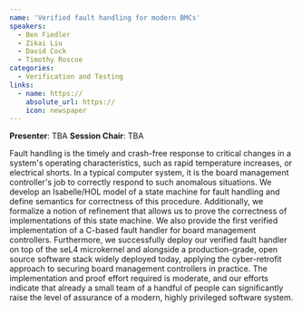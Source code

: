 ```yaml
---
name: 'Verified fault handling for modern BMCs'
speakers:
  - Ben Fiedler
  - Zikai Liu
  - David Cock
  - Timothy Roscoe
categories:
  - Verification and Testing
links:
  - name: https://
    absolute_url: https://
    icon: newspaper
---
```


**Presenter**: TBA
**Session Chair**: TBA

Fault handling is the timely and crash-free response to critical changes in a
system's operating characteristics, such as rapid temperature
increases, or electrical shorts. In a typical computer system, it is the board
management controller's job to correctly respond to such anomalous
situations.
We develop an Isabelle/HOL model of a state machine for fault handling and define
semantics for correctness of this procedure. Additionally, we formalize a notion
of refinement that allows us to prove the correctness of implementations of this
state machine.
We also provide the first verified implementation of a C-based fault handler for
board management controllers. Furthermore, we successfully deploy our verified
fault handler on top of the seL4 microkernel and alongside a production-grade,
open source software stack widely deployed today, applying the cyber-retrofit
approach to securing board management controllers in practice. The
implementation and proof effort required is moderate, and our efforts indicate
that already a small team of a handful of people can significantly raise the
level of assurance of a modern, highly privileged software system.